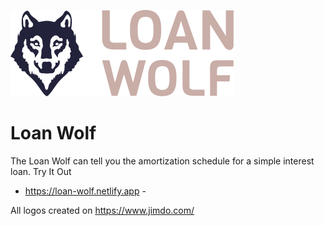![Loan Wolf Logo](img/LoanWolf/LoanWolf.svg)


# Loan Wolf
The Loan Wolf can tell you the amortization schedule for a simple interest loan.
Try It Out

- https://loan-wolf.netlify.app -

All logos created on https://www.jimdo.com/

